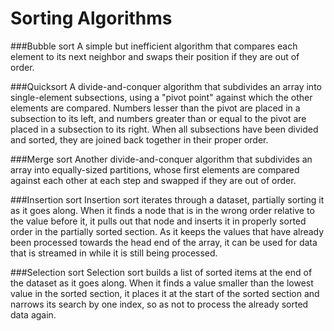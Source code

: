 # Sorting Algorithms

###Bubble sort
A simple but inefficient algorithm that compares each element to its next neighbor and swaps their position if they are out of order.

###Quicksort
A divide-and-conquer algorithm that subdivides an array into single-element subsections, using a "pivot point" against which the other elements are compared. Numbers lesser than the pivot are placed in a subsection to its left, and numbers greater than or equal to the pivot are placed in a subsection to its right. When all subsections have been divided and sorted, they are joined back together in their proper order.

###Merge sort
Another divide-and-conquer algorithm that subdivides an array into equally-sized partitions, whose first elements are compared against each other at each step and swapped if they are out of order.

###Insertion sort
Insertion sort iterates through a dataset, partially sorting it as it goes along. When it finds a node that is in the wrong order relative to the value before it, it pulls out that node and inserts it in properly sorted order in the partially sorted section. As it keeps the values that have already been processed towards the head end of the array, it can be used for data that is streamed in while it is still being processed.

###Selection sort
Selection sort builds a list of sorted items at the end of the dataset as it goes along. When it finds a value smaller than the lowest value in the sorted section, it places it at the start of the sorted section and narrows its search by one index, so as not to process the already sorted data again.
